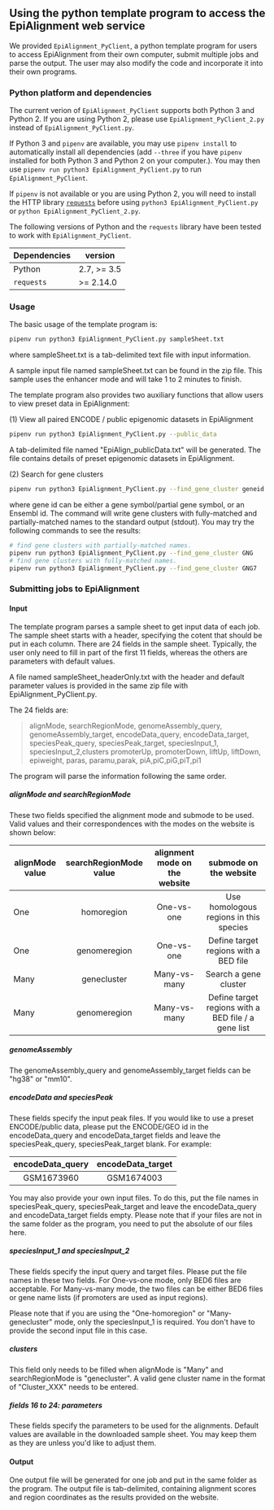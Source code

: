 ## Using the python template program to access the EpiAlignment web service

We provided ``EpiAlignment_PyClient``, a python template program for users to access EpiAlignment from their own computer, submit multiple jobs and parse the output. The user may also modify the code and incorporate it into their own programs.

### Python platform and dependencies
The current verion of ``EpiAlignment_PyClient`` supports both Python 3 and Python 2. If you are using Python 2, please use ``EpiAlignment_PyClient_2.py`` instead of ``EpiAlignment_PyClient.py``.

If Python 3 and ``pipenv`` are available, you may use ``pipenv install`` to automatically install all dependencies (add ``--three`` if you have ``pipenv`` installed for both Python 3 and Python 2 on your computer.). You may then use ``pipenv run python3 EpiAlignment_PyClient.py`` to run ``EpiAlignment_PyClient``. 

If ``pipenv`` is not available or you are using Python 2, you will need to install the HTTP library [``requests``](http://docs.python-requests.org/en/master/) before using ``python3 EpiAlignment_PyClient.py`` or ``python EpiAlignment_PyClient_2.py``. 

The following versions of Python and the ``requests`` library have been tested to work with ``EpiAlignment_PyClient``.

| Dependencies | version     |
| ------------ | ----------- |
| Python       | 2.7, >= 3.5 |
| ``requests`` | >= 2.14.0   |

### Usage
The basic usage of the template program is:

```bash
pipenv run python3 EpiAlignment_PyClient.py sampleSheet.txt
```
where sampleSheet.txt is a tab-delimited text file with input information.

A sample input file named sampleSheet.txt can be found in the zip file. This sample uses the enhancer mode and will take 1 to 2 minutes to finish.

The template program also provides two auxiliary functions that allow users to view preset data in EpiAlignment:

(1) View all paired ENCODE / public epigenomic datasets in EpiAlignment

```bash
pipenv run python3 EpiAlignment_PyClient.py --public_data
```
A tab-delimited file named "EpiAlign_publicData.txt" will be generated. The file contains details of preset epigenomic datasets in EpiAlignment. 

(2) Search for gene clusters

```bash
pipenv run python3 EpiAlignment_PyClient.py --find_gene_cluster geneid
```
where gene id can be either a gene symbol/partial gene symbol, or an Ensembl id. The command will write gene clusters with fully-matched and partially-matched names to the standard output (stdout). You may try the following commands to see the results:

```bash
# find gene clusters with partially-matched names.
pipenv run python3 EpiAlignment_PyClient.py --find_gene_cluster GNG
# find gene clusters with fully-matched names.
pipenv run python3 EpiAlignment_PyClient.py --find_gene_cluster GNG7
``` 

### Submitting jobs to EpiAlignment

#### Input
The template program parses a sample sheet to get input data of each job. The sample sheet starts with a header, specifying the cotent that should be put in each column. There are 24 fields in the sample sheet. Typically, the user only need to fill in part of the first 11 fields, whereas the others are parameters with default values.

A file named sampleSheet_headerOnly.txt with the header and default parameter values is provided in the same zip file with EpiAlignment\_PyClient.py.

The 24 fields are:
>alignMode, searchRegionMode, genomeAssembly\_query, genomeAssembly\_target,
>encodeData\_query, encodeData\_target, speciesPeak\_query, speciesPeak\_target,
>speciesInput\_1, speciesInput\_2,clusters
>promoterUp, promoterDown, liftUp, liftDown,
>epiweight, paras, paramu,parak,
>piA,piC,piG,piT,pi1

The program will parse the information following the same order.

##### alignMode and searchRegionMode
These two fields specified the alignment mode and submode to be used. Valid values and their correspondences with the modes on the website is shown below:

| alignMode value| searchRegionMode value| alignment mode on the website  | submode on the website |
| --------- |:-----------:| :-----:|:-----:|
| One  | homoregion  | One-vs-one |Use homologous regions in this species|
| One  | genomeregion| One-vs-one | Define target regions with a BED file|
| Many  | genecluster | Many-vs-many |Search a gene cluster|
| Many  | genomeregion| Many-vs-many |Define target regions with a BED file / a gene list|

##### genomeAssembly
The genomeAssembly\_query and genomeAssembly\_target fields can be "hg38" or "mm10". 

##### encodeData and speciesPeak
These fields specify the input peak files. If you would like to use a preset ENCODE/public data, please put the ENCODE/GEO id in the encodeData\_query and encodeData\_target fields and leave the speciesPeak\_query, speciesPeak\_target blank. For example: 

| encodeData\_query | encodeData\_target| 
| :---------: |:-----------:| 
| GSM1673960  | GSM1674003 |

You may also provide your own input files. To do this, put the file names in speciesPeak\_query, speciesPeak\_target and leave the encodeData\_query and encodeData\_target fields empty. Please note that if your files are not in the same folder as the program, you need to put the absolute of our files here.

##### speciesInput\_1 and speciesInput\_2
These fields specify the input query and target files. Please put the file names in these two fields. For One-vs-one mode, only BED6 files are acceptable. For Many-vs-many mode, the two files can be either BED6 files or gene name lists (if promoters are used as input regions).

Please note that if you are using the  "One-homoregion" or "Many-genecluster" mode, only the speciesInput\_1 is required. You don't have to provide the second input file in this case.

##### clusters
This field only needs to be filled when alignMode is "Many" and searchRegionMode is "genecluster". A valid gene cluster name in the format of "Cluster_XXX" needs to be entered.

##### fields 16 to 24: parameters
These fields specify the parameters to be used for the alignments. Default values are available in the downloaded sample sheet. You may keep them as they are unless you'd like to adjust them.  

#### Output
One output file will be generated for one job and put in the same folder as the program. The output file is tab-delimited, containing alignment scores and region coordinates as the results provided on the website.

 
